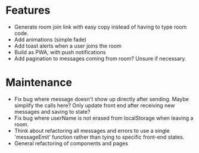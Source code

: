 # Features
* Generate room join link with easy copy instead of having to type room code.
* Add animations (simple fade)
* Add toast alerts when a user joins the room
* Build as PWA, with push notifications
* Add pagination to messages coming from room? Unsure if necessary.

# Maintenance
* Fix bug where message doesn't show up directly after sending.
Maybe simplify the calls here? Only update front end after receiving new messages and saving to state?
* Fix bug where userName is not erased from localStorage when leaving a room.
* Think about refactoring all messages and errors to use a single 'messageEmit' function rather than tying to specific front-end states.
* General refactoring of components and pages

